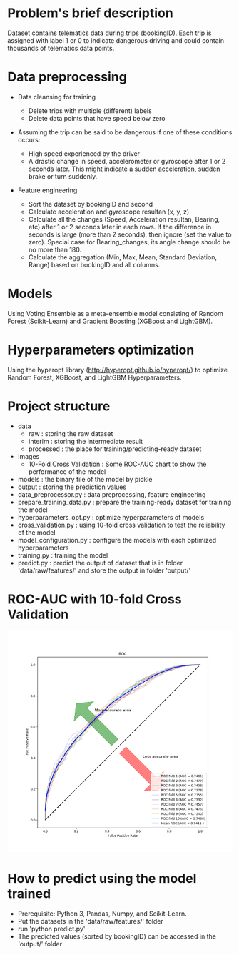 # Problem's brief description
Dataset contains telematics data during trips (bookingID). 
Each trip is assigned with label 1 or 0 to indicate dangerous driving and could contain thousands of telematics data points. 

# Data preprocessing
- Data cleansing for training
	- Delete trips with multiple (different) labels
	- Delete data points that have speed below zero

- Assuming the trip can be said to be dangerous if one of these conditions occurs:
	+ High speed experienced by the driver
	+ A drastic change in speed, accelerometer or gyroscope after 1 or 2 seconds later. This might indicate a sudden acceleration, sudden brake or turn suddenly.
		
- Feature engineering	
	- Sort the dataset by bookingID and second 
	- Calculate acceleration and gyroscope resultan (x, y, z)
	- Calculate all the changes (Speed, Acceleration resultan, Bearing, etc) after 1 or 2 seconds later in each rows. 
		If the difference in seconds is large (more than 2 seconds), then ignore (set the value to zero). 
		Special case for Bearing_changes, its angle change should be no more than 180.	
	- Calculate the aggregation (Min, Max, Mean, Standard Deviation, Range) based on bookingID and all columns.
# Models
Using Voting Ensemble as a meta-ensemble model consisting of Random Forest (Scikit-Learn) and Gradient Boosting (XGBoost and LightGBM).

# Hyperparameters optimization
Using the hyperopt library (http://hyperopt.github.io/hyperopt/) to optimize Random Forest, XGBoost, and LightGBM Hyperparameters.

# Project structure
- data 
	+ raw : storing the raw dataset
	+ interim : storing the intermediate result 
	+ processed : the place for training/predicting-ready dataset
- images
	+ 10-Fold Cross Validation : Some ROC-AUC chart to show the performance of the model 
- models : the binary file of the model by pickle
- output : storing the prediction values
- data_preprocessor.py : data preprocessing, feature engineering
- prepare_training_data.py : prepare the training-ready dataset for training the model
- hyperparameters_opt.py : optimize hyperparameters of models
- cross_validation.py : using 10-fold cross validation to test the reliability of the model
- model_configuration.py : configure the models with each optimized hyperparameters
- training.py : training the model
- predict.py : predict the output of dataset that is in folder 'data/raw/features/' and store the output in folder 'output/'
	
# ROC-AUC with 10-fold Cross Validation
![alt text](https://raw.githubusercontent.com/nawa410/safety-challenge/master/images/10-Fold%20Cross%20Validation/ensemble.png)

# How to predict using the model trained
- Prerequisite: Python 3, Pandas, Numpy, and Scikit-Learn.
- Put the datasets in the 'data/raw/features/' folder
- run 'python predict.py' 
- The predicted values (sorted by bookingID) can be accessed in the 'output/' folder 
